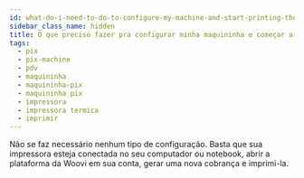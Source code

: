 ```yaml
---
id: what-do-i-need-to-do-to-configure-my-machine-and-start-printing-the-charges
sidebar_class_name: hidden
title: O que preciso fazer pra configurar minha maquininha e começar a imprimir as cobranças?
tags:
  - pix
  - pix-machine
  - pdv
  - maquininha
  - maquininha-pix
  - maquininha pix
  - impressora
  - impressora termica
  - imprimir
---
```


Não se faz necessário nenhum tipo de configuração. Basta que sua impressora esteja conectada no seu computador
ou notebook, abrir a plataforma da Woovi em sua conta, gerar uma nova cobrança e imprimi-la.
